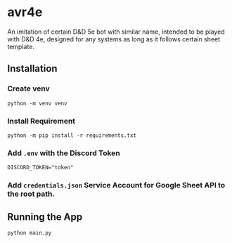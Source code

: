 # avr4e

An imitation of certain D&D 5e bot with similar name, intended to be played with D&D 4e, designed for any systems as long as it follows certain sheet template.

## Installation
### Create venv
```
python -m venv venv
```
### Install Requirement
```
python -m pip install -r requirements.txt
```
### Add `.env` with the Discord Token
```
DISCORD_TOKEN="token"
```
### Add `credentials.json` Service Account for Google Sheet API to the root path.
## Running the App
```
python main.py
```
